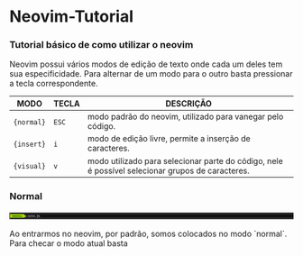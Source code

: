 # Neovim-Tutorial
### Tutorial básico de como utilizar o neovim
<p>
  Neovim possui vários modos de edição de texto onde cada um deles tem sua especificidade. Para alternar de um modo para o outro basta pressionar a tecla correspondente.
</p>


MODO      | TECLA | DESCRIÇÃO
----------|-------|--------------------------------------------------------------------------------------------------
`{normal}`|`ESC`  |modo padrão do neovim, utilizado para vanegar pelo código.
`{insert}`|`i`    |modo de edição livre, permite a inserção de caracteres.
`{visual}`|`v`    |modo utilizado para selecionar parte do código, nele é possível selecionar grupos de caracteres.

### Normal
<img src="/viwer/img/normal_mode.png">
<p>
  Ao entrarmos no neovim, por padrão, somos colocados no modo `normal`. Para checar o modo atual basta 
</p>
